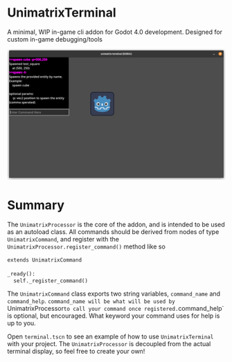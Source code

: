 # UnimatrixTerminal
A minimal, WIP in-game cli addon for Godot 4.0 development. Designed for custom in-game debugging/tools

![A cube, spawned with an example `spawn` command at a particular position. The terminal text also displays help text output for the command](./docs/resources/unimatrix-terminal-example.png)

# Summary
The `UnimatrixProcessor` is the core of the addon, and is intended to be used as an autoload class.
All commands should be derived from nodes of type `UnimatrixCommand`, and register with the `UnimatrixProcessor.register_command()` method like so

```gdscript
extends UnimatrixCommand

_ready():
  self._register_command()
```

The `UnimatrixCommand` class exports two string variables, `command_name` and `command_help`. 
`command_name will be what will be used by `UnimatrixProcessor` to call your command once registered. `command_help` is optional, but encouraged. What keyword your command uses for help is up to you.

Open `terminal.tscn` to see an example of how to use `UnimatrixTerminal` with your project. The `UnimatrixProcessor` is decoupled from the actual terminal display, so feel free to create your own!
